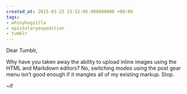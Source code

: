 ```yaml
---
created_at: 2015-03-23 23:52:05.000000000 +00:00
tags:
- whinybugzilla
- epistolaryexpedition
- tumblr
---
```


Dear Tumblr,

Why have you taken away the ability to upload inline images using the
HTML and Markdown editors? No, switching modes using the post gear menu
isn’t good enough if it mangles all of my existing markup. Stop.

~if
